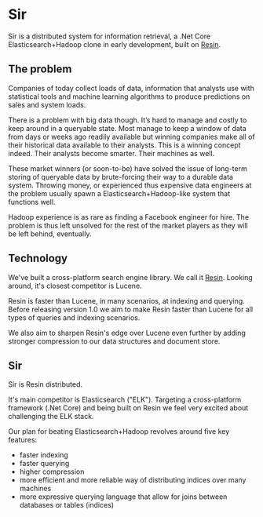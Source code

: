 # Sir
Sir is a distributed system for information retrieval, a .Net Core Elasticsearch+Hadoop clone in early development, built on [Resin](https://github.com/kreeben/resin). 

## The problem
Companies of today collect loads of data, information that analysts use with statistical tools and machine learning algorithms to produce predictions on sales and system loads.

There is a problem with big data though. It’s hard to manage and costly to keep around in a queryable state. Most manage to keep a window of data from days or weeks ago readily available but winning companies make all of their historical data available to their analysts. This is a winning concept indeed. Their analysts become smarter. Their machines as well.

These market winners (or soon-to-be) have solved the issue of long-term storing of queryable data by brute-forcing their way to a durable data system. Throwing money, or experienced thus expensive data engineers at the problem usually spawn a Elasticsearch+Hadoop-like system that functions well.

Hadoop experience is as rare as finding a Facebook engineer for hire. The problem is thus left unsolved for the rest of the market players as they will be left behind, eventually.

## Technology
We've built a cross-platform search engine library. We call it [Resin](https://github.com/kreeben/resin). Looking around, it's closest competitor is Lucene.

Resin is faster than Lucene, in many scenarios, at indexing and querying. Before releasing version 1.0 we aim to make Resin faster than Lucene for all types of queries and indexing scenarios.

We also aim to sharpen Resin's edge over Lucene even further by adding stronger compression to our data structures and document store.

## Sir
Sir is Resin distributed. 

It's main competitor is Elasticsearch ("ELK"). Targeting a cross-platform framework (.Net Core) and being built on Resin we feel very excited about challenging the ELK stack.

Our plan for beating Elasticsearch+Hadoop revolves around five key features:

- faster indexing
- faster querying
- higher compression
- more efficient and more reliable way of distributing indices over many machines
- more expressive querying language that allow for joins between databases or tables (indices)
